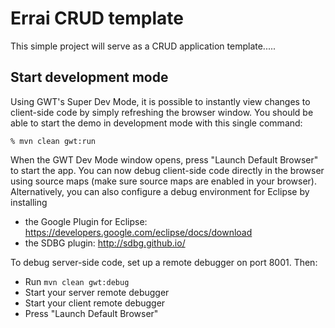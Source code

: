 Errai CRUD template
=====================

This simple project will serve as a CRUD application template.....

Start development mode
----------------------

Using GWT's Super Dev Mode, it is possible to instantly view changes to client-side code by simply refreshing the browser window. You should be able to start the demo in development mode with this single command:

    % mvn clean gwt:run

When the GWT Dev Mode window opens, press "Launch Default Browser" to start the app. You can now debug client-side code directly in the browser using source maps (make sure source maps are enabled in your browser). Alternatively, you can also configure a debug environment for Eclipse by installing

- the Google Plugin for Eclipse: https://developers.google.com/eclipse/docs/download
- the SDBG plugin: http://sdbg.github.io/

To debug server-side code, set up a remote debugger on port 8001.
Then:
* Run `mvn clean gwt:debug`
* Start your server remote debugger
* Start your client remote debugger
* Press "Launch Default Browser"